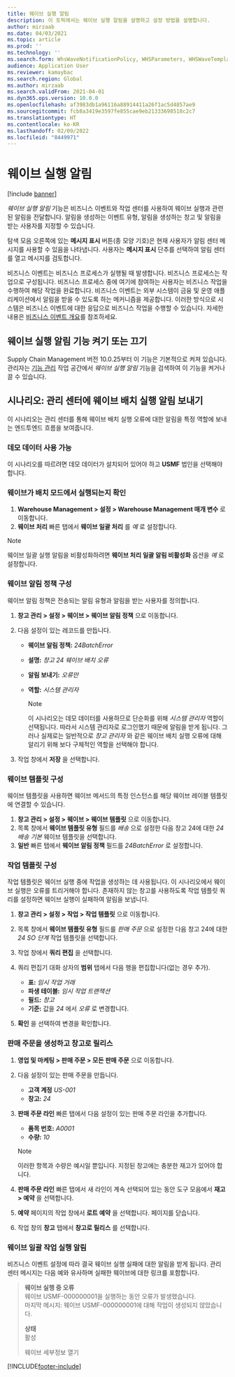 ```yaml
---
title: 웨이브 실행 알림
description: 이 토픽에서는 웨이브 실행 알림을 설명하고 설정 방법을 설명합니다.
author: mirzaab
ms.date: 04/03/2021
ms.topic: article
ms.prod: ''
ms.technology: ''
ms.search.form: WhsWaveNotificationPolicy, WHSParameters, WHSWaveTemplateTable, BusinessEventsWorkspace
audience: Application User
ms.reviewer: kamaybac
ms.search.region: Global
ms.author: mirzaab
ms.search.validFrom: 2021-04-01
ms.dyn365.ops.version: 10.0.0
ms.openlocfilehash: af3983db1a96116a88914411a26f1ac5d4857ae9
ms.sourcegitcommit: fcb8a3419e3597fe855cae9eb21333698518c2c7
ms.translationtype: HT
ms.contentlocale: ko-KR
ms.lasthandoff: 02/09/2022
ms.locfileid: "8449971"
---
```

# <a name="wave-execution-notifications"></a>웨이브 실행 알림

[!include [banner](../includes/banner.md)]

*웨이브 실행 알림* 기능은 비즈니스 이벤트와 작업 센터를 사용하여 웨이브 실행과 관련된 알림을 전달합니다. 알림을 생성하는 이벤트 유형, 알림을 생성하는 창고 및 알림을 받는 사용자를 지정할 수 있습니다.

탐색 모음 오른쪽에 있는 **메시지 표시** 버튼(종 모양 기호)은 현재 사용자가 알림 센터 메시지를 사용할 수 있음을 나타냅니다. 사용자는 **메시지 표시** 단추를 선택하여 알림 센터를 열고 메시지를 검토합니다.

비즈니스 이벤트는 비즈니스 프로세스가 실행될 때 발생합니다. 비즈니스 프로세스는 작업으로 구성됩니다. 비즈니스 프로세스 중에 여기에 참여하는 사용자는 비즈니스 작업을 수행하여 해당 작업을 완료합니다. 비즈니스 이벤트는 외부 시스템이 금융 및 운영 애플리케이션에서 알림을 받을 수 있도록 하는 메커니즘을 제공합니다. 이러한 방식으로 시스템은 비즈니스 이벤트에 대한 응답으로 비즈니스 작업을 수행할 수 있습니다. 자세한 내용은 [비즈니스 이벤트 개요](../../fin-ops-core/dev-itpro/business-events/home-page.md)를 참조하세요.

## <a name="turn-the-wave-execution-notifications-feature-on-or-off"></a>웨이브 실행 알림 기능 켜기 또는 끄기

Supply Chain Management 버전 10.0.25부터 이 기능은 기본적으로 켜져 있습니다. 관리자는 [기능 관리](../../fin-ops-core/fin-ops/get-started/feature-management/feature-management-overview.md) 작업 공간에서 *웨이브 실행 알림* 기능을 검색하여 이 기능을 켜거나 끌 수 있습니다.

## <a name="scenario-send-wave-batch-execution-notifications-to-the-action-center"></a>시나리오: 관리 센터에 웨이브 배치 실행 알림 보내기

이 시나리오는 관리 센터를 통해 웨이브 배치 실행 오류에 대한 알림을 특정 역할에 보내는 엔드투엔드 흐름을 보여줍니다.

### <a name="make-demo-data-available"></a>데모 데이터 사용 가능

이 시나리오를 따르려면 데모 데이터가 설치되어 있어야 하고 **USMF** 법인을 선택해야 합니다.

### <a name="make-sure-that-waves-are-run-in-batch-mode"></a>웨이브가 배치 모드에서 실행되는지 확인

1. **Warehouse Management \> 설정 \> Warehouse Management 매개 변수** 로 이동합니다.
1. **웨이브 처리** 빠른 탭에서 **웨이브 일괄 처리** 를 *예* 로 설정합니다.

> [!NOTE]
> 웨이브 일괄 실행 알림을 비활성화하려면 **웨이브 처리 일괄 알림 비활성화** 옵션을 *예* 로 설정합니다.

### <a name="configure-a-wave-notification-policy"></a>웨이브 알림 정책 구성

웨이브 알림 정책은 전송되는 알림 유형과 알림을 받는 사용자를 정의합니다.

1. **창고 관리 \> 설정 \> 웨이브 \> 웨이브 알림 정책** 으로 이동합니다.
1. 다음 설정이 있는 레코드를 만듭니다.

    - **웨이브 알림 정책:** *24BatchError*
    - **설명:** *창고 24 웨이브 배치 오류*
    - **알림 보내기:** *오류만*
    - **역할:** *시스템 관리자*

        > [!NOTE]
        > 이 시나리오는 데모 데이터를 사용하므로 단순화를 위해 *시스템 관리자* 역할이 선택됩니다. 따라서 시스템 관리자로 로그인했기 때문에 알림을 받게 됩니다. 그러나 실제로는 일반적으로 *창고 관리자* 와 같은 웨이브 배치 실행 오류에 대해 알리기 위해 보다 구체적인 역할을 선택해야 합니다.

1. 작업 창에서 **저장** 을 선택합니다.

### <a name="configure-a-wave-template"></a>웨이브 템플릿 구성

웨이브 템플릿을 사용하면 웨이브 메서드의 특정 인스턴스를 해당 웨이브 레이블 템플릿에 연결할 수 있습니다.

1. **창고 관리 \> 설정 \> 웨이브 \> 웨이브 템플릿** 으로 이동합니다.
1. 목록 창에서 **웨이브 템플릿 유형** 필드를 *배송* 으로 설정한 다음 창고 24에 대한 *24 배송 기본* 웨이브 템플릿을 선택합니다.
1. **일반** 빠른 탭에서 **웨이브 알림 정책** 필드를 *24BatchError* 로 설정합니다.

### <a name="configure-a-work-template"></a>작업 템플릿 구성

작업 템플릿은 웨이브 실행 중에 작업을 생성하는 데 사용됩니다. 이 시나리오에서 웨이브 실행은 오류를 트리거해야 합니다. 존재하지 않는 창고를 사용하도록 작업 템플릿 쿼리를 설정하면 웨이브 실행이 실패하여 알림을 보냅니다.

1. **창고 관리 \> 설정 \> 작업 \> 작업 템플릿** 으로 이동합니다.
1. 목록 창에서 **웨이브 템플릿 유형** 필드를 *판매 주문* 으로 설정한 다음 창고 24에 대한 *24 SO 단계* 작업 템플릿을 선택합니다.
1. 작업 창에서 **쿼리 편집** 을 선택합니다.
1. 쿼리 편집기 대화 상자의 **범위** 탭에서 다음 행을 편집합니다(없는 경우 추가).

    - **표:** *임시 작업 거래*
    - **파생 테이블:** *임시 작업 트랜잭션*
    - **필드:** *창고*
    - **기준:** 값을 *24* 에서 *오류* 로 변경합니다.

1. **확인** 을 선택하여 변경을 확인합니다.

### <a name="create-a-sales-order-and-release-it-to-the-warehouse"></a>판매 주문을 생성하고 창고로 릴리스

1. **영업 및 마케팅 \> 판매 주문 \> 모든 판매 주문** 으로 이동합니다.
1. 다음 설정이 있는 판매 주문을 만듭니다.

    - **고객 계정** *US-001*
    - **창고:** *24*

1. **판매 주문 라인** 빠른 탭에서 다음 설정이 있는 판매 주문 라인을 추가합니다.

    - **품목 번호:** *A0001*
    - **수량:** *10*

    > [!NOTE]
    > 이러한 항목과 수량은 예시일 뿐입니다. 지정된 창고에는 충분한 재고가 있어야 합니다.

1. **판매 주문 라인** 빠른 탭에서 새 라인이 계속 선택되어 있는 동안 도구 모음에서 **재고 \> 예약** 을 선택합니다.
1. **예약** 페이지의 작업 창에서 **로트 예약** 을 선택합니다. 페이지를 닫습니다.
1. 작업 창의 **창고** 탭에서 **창고로 릴리스** 를 선택합니다.

### <a name="notifications-from-wave-batch-job-execution"></a>웨이브 일괄 작업 실행 알림

비즈니스 이벤트 설정에 따라 결국 웨이브 실행 실패에 대한 알림을 받게 됩니다. 관리 센터 메시지는 다음 예와 유사하며 실패한 웨이브에 대한 링크를 포함합니다.

> **웨이브 실행 중 오류**  
> 웨이브 USMF-000000001을 실행하는 동안 오류가 발생했습니다.  
> 마지막 메시지: 웨이브 USMF-000000001에 대해 작업이 생성되지 않았습니다.
>
> **상태**  
> 활성
>
> 웨이브 세부정보 열기

[!INCLUDE[footer-include](../../includes/footer-banner.md)]
